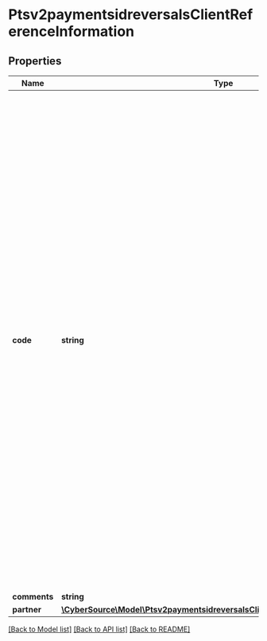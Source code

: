 # Ptsv2paymentsidreversalsClientReferenceInformation

## Properties
Name | Type | Description | Notes
------------ | ------------- | ------------- | -------------
**code** | **string** | Client-generated order reference or tracking number. CyberSource recommends that you send a unique value for each transaction so that you can perform meaningful searches for the transaction.  For information about tracking orders, see [Getting Started with CyberSource Advanced for the SCMP API](http://apps.cybersource.com/library/documentation/dev_guides/Getting_Started_SCMP/html/wwhelp/wwhimpl/js/html/wwhelp.htm).  **FDC Nashville Global**\\ Certain circumstances can cause the processor to truncate this value to 15 or 17 characters for Level II and Level III processing, which can cause a discrepancy between the value you submit and the value included in some processor reports. | [optional] 
**comments** | **string** | Comments | [optional] 
**partner** | [**\CyberSource\Model\Ptsv2paymentsidreversalsClientReferenceInformationPartner**](Ptsv2paymentsidreversalsClientReferenceInformationPartner.md) |  | [optional] 

[[Back to Model list]](../README.md#documentation-for-models) [[Back to API list]](../README.md#documentation-for-api-endpoints) [[Back to README]](../README.md)


